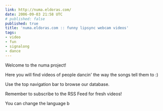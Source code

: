 ```yaml
---
link: http://numa.eldoras.com/
date: 2006-09-03 21:58 UTC
# published: false
published: true
title: 'numa.eldoras.com :: funny lipsync webcam videos'
tags:
- video
- fun
- signalong
- dance
---
```


Welcome to the numa project!

Here you will find videos of people dancin' the way the songs tell them to :)

Use the top navigation bar to browse our database.

Remember to subscribe to the RSS Feed for fresh videos!

You can change the language b
